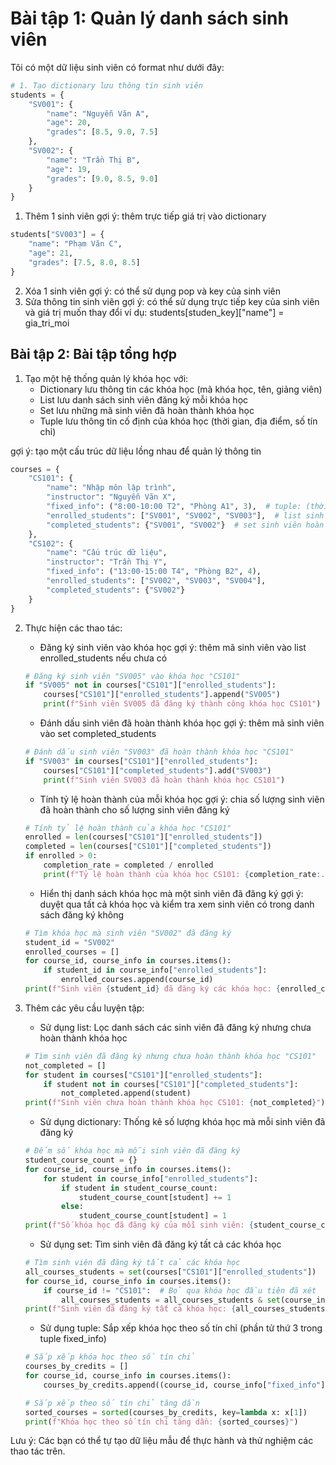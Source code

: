 # Bài tập 1: Quản lý danh sách sinh viên

Tôi có một dữ liệu sinh viên có format như dưới đây:
```python
# 1. Tạo dictionary lưu thông tin sinh viên
students = {
    "SV001": {
        "name": "Nguyễn Văn A",
        "age": 20,
        "grades": [8.5, 9.0, 7.5]
    },
    "SV002": {
        "name": "Trần Thị B",
        "age": 19,
        "grades": [9.0, 8.5, 9.0]
    }
}
```

1. Thêm 1 sinh viên
gợi ý: thêm trực tiếp giá trị vào dictionary
```python
students["SV003"] = {
    "name": "Phạm Văn C",
    "age": 21,
    "grades": [7.5, 8.0, 8.5]
}
```
2. Xóa 1 sinh viên
gợi ý: có thể sử dụng pop và key của sinh viên
3. Sửa thông tin sinh viên
gợi ý: có thể sử dụng trực tiếp key của sinh viên và giá trị muốn thay đổi
ví dụ: students[studen_key]["name"] = gia_tri_moi

## Bài tập 2: Bài tập tổng hợp

1. Tạo một hệ thống quản lý khóa học với:
   - Dictionary lưu thông tin các khóa học (mã khóa học, tên, giảng viên)
   - List lưu danh sách sinh viên đăng ký mỗi khóa học
   - Set lưu những mã sinh viên đã hoàn thành khóa học
   - Tuple lưu thông tin cố định của khóa học (thời gian, địa điểm, số tín chỉ)

gợi ý: tạo một cấu trúc dữ liệu lồng nhau để quản lý thông tin
```python
courses = {
    "CS101": {
        "name": "Nhập môn lập trình",
        "instructor": "Nguyễn Văn X",
        "fixed_info": ("8:00-10:00 T2", "Phòng A1", 3),  # tuple: (thời gian, địa điểm, số tín chỉ)
        "enrolled_students": ["SV001", "SV002", "SV003"],  # list sinh viên đăng ký
        "completed_students": {"SV001", "SV002"}  # set sinh viên hoàn thành
    },
    "CS102": {
        "name": "Cấu trúc dữ liệu",
        "instructor": "Trần Thị Y",
        "fixed_info": ("13:00-15:00 T4", "Phòng B2", 4),
        "enrolled_students": ["SV002", "SV003", "SV004"],
        "completed_students": {"SV002"}
    }
}
```

2. Thực hiện các thao tác:
   - Đăng ký sinh viên vào khóa học
   gợi ý: thêm mã sinh viên vào list enrolled_students nếu chưa có
   ```python
   # Đăng ký sinh viên "SV005" vào khóa học "CS101"
   if "SV005" not in courses["CS101"]["enrolled_students"]:
       courses["CS101"]["enrolled_students"].append("SV005")
       print(f"Sinh viên SV005 đã đăng ký thành công khóa học CS101")
   ```

   - Đánh dấu sinh viên đã hoàn thành khóa học
   gợi ý: thêm mã sinh viên vào set completed_students
   ```python
   # Đánh dấu sinh viên "SV003" đã hoàn thành khóa học "CS101"
   if "SV003" in courses["CS101"]["enrolled_students"]:
       courses["CS101"]["completed_students"].add("SV003")
       print(f"Sinh viên SV003 đã hoàn thành khóa học CS101")
   ```

   - Tính tỷ lệ hoàn thành của mỗi khóa học
   gợi ý: chia số lượng sinh viên đã hoàn thành cho số lượng sinh viên đăng ký
   ```python
   # Tính tỷ lệ hoàn thành của khóa học "CS101"
   enrolled = len(courses["CS101"]["enrolled_students"])
   completed = len(courses["CS101"]["completed_students"])
   if enrolled > 0:
       completion_rate = completed / enrolled
       print(f"Tỷ lệ hoàn thành của khóa học CS101: {completion_rate:.2f}")
   ```

   - Hiển thị danh sách khóa học mà một sinh viên đã đăng ký
   gợi ý: duyệt qua tất cả khóa học và kiểm tra xem sinh viên có trong danh sách đăng ký không
   ```python
   # Tìm khóa học mà sinh viên "SV002" đã đăng ký
   student_id = "SV002"
   enrolled_courses = []
   for course_id, course_info in courses.items():
       if student_id in course_info["enrolled_students"]:
           enrolled_courses.append(course_id)
   print(f"Sinh viên {student_id} đã đăng ký các khóa học: {enrolled_courses}")
   ```

3. Thêm các yêu cầu luyện tập:
   - Sử dụng list: Lọc danh sách các sinh viên đã đăng ký nhưng chưa hoàn thành khóa học
   ```python
   # Tìm sinh viên đã đăng ký nhưng chưa hoàn thành khóa học "CS101"
   not_completed = []
   for student in courses["CS101"]["enrolled_students"]:
       if student not in courses["CS101"]["completed_students"]:
           not_completed.append(student)
   print(f"Sinh viên chưa hoàn thành khóa học CS101: {not_completed}")
   ```

   - Sử dụng dictionary: Thống kê số lượng khóa học mà mỗi sinh viên đã đăng ký
   ```python
   # Đếm số khóa học mà mỗi sinh viên đã đăng ký
   student_course_count = {}
   for course_id, course_info in courses.items():
       for student in course_info["enrolled_students"]:
           if student in student_course_count:
               student_course_count[student] += 1
           else:
               student_course_count[student] = 1
   print(f"Số khóa học đã đăng ký của mỗi sinh viên: {student_course_count}")
   ```

   - Sử dụng set: Tìm sinh viên đã đăng ký tất cả các khóa học
   ```python
   # Tìm sinh viên đã đăng ký tất cả các khóa học
   all_courses_students = set(courses["CS101"]["enrolled_students"])
   for course_id, course_info in courses.items():
       if course_id != "CS101":  # Bỏ qua khóa học đầu tiên đã xét
           all_courses_students = all_courses_students & set(course_info["enrolled_students"])
   print(f"Sinh viên đã đăng ký tất cả khóa học: {all_courses_students}")
   ```

   - Sử dụng tuple: Sắp xếp khóa học theo số tín chỉ (phần tử thứ 3 trong tuple fixed_info)
   ```python
   # Sắp xếp khóa học theo số tín chỉ
   courses_by_credits = []
   for course_id, course_info in courses.items():
       courses_by_credits.append((course_id, course_info["fixed_info"][2]))  # Lấy số tín chỉ

   # Sắp xếp theo số tín chỉ tăng dần
   sorted_courses = sorted(courses_by_credits, key=lambda x: x[1])
   print(f"Khóa học theo số tín chỉ tăng dần: {sorted_courses}")
   ```

Lưu ý: Các bạn có thể tự tạo dữ liệu mẫu để thực hành và thử nghiệm các thao tác trên.
